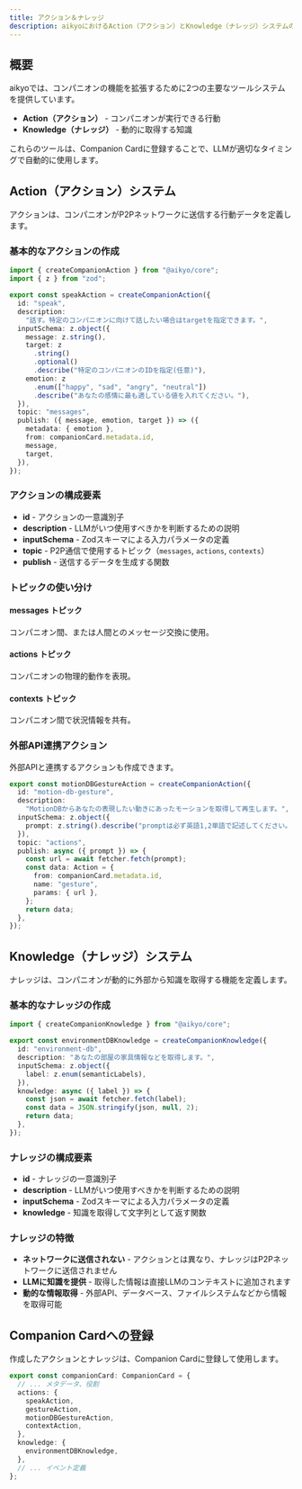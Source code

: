 ```yaml
---
title: アクション＆ナレッジ
description: aikyoにおけるAction（アクション）とKnowledge（ナレッジ）システムの詳細
---
```


## 概要

aikyoでは、コンパニオンの機能を拡張するために2つの主要なツールシステムを提供しています。

- **Action（アクション）** - コンパニオンが実行できる行動
- **Knowledge（ナレッジ）** - 動的に取得する知識

これらのツールは、Companion Cardに登録することで、LLMが適切なタイミングで自動的に使用します。

## Action（アクション）システム

アクションは、コンパニオンがP2Pネットワークに送信する行動データを定義します。

### 基本的なアクションの作成

```typescript
import { createCompanionAction } from "@aikyo/core";
import { z } from "zod";

export const speakAction = createCompanionAction({
  id: "speak",
  description:
    "話す。特定のコンパニオンに向けて話したい場合はtargetを指定できます。",
  inputSchema: z.object({
    message: z.string(),
    target: z
      .string()
      .optional()
      .describe("特定のコンパニオンのIDを指定(任意)"),
    emotion: z
      .enum(["happy", "sad", "angry", "neutral"])
      .describe("あなたの感情に最も適している値を入れてください。"),
  }),
  topic: "messages",
  publish: ({ message, emotion, target }) => ({
    metadata: { emotion },
    from: companionCard.metadata.id,
    message,
    target,
  }),
});
```

### アクションの構成要素

- **id** - アクションの一意識別子
- **description** - LLMがいつ使用すべきかを判断するための説明
- **inputSchema** - Zodスキーマによる入力パラメータの定義
- **topic** - P2P通信で使用するトピック（`messages`, `actions`, `contexts`）
- **publish** - 送信するデータを生成する関数

### トピックの使い分け

#### messages トピック

コンパニオン間、または人間とのメッセージ交換に使用。

#### actions トピック

コンパニオンの物理的動作を表現。

#### contexts トピック

コンパニオン間で状況情報を共有。

### 外部API連携アクション

外部APIと連携するアクションも作成できます。

```typescript
export const motionDBGestureAction = createCompanionAction({
  id: "motion-db-gesture",
  description:
    "MotionDBからあなたの表現したい動きにあったモーションを取得して再生します。",
  inputSchema: z.object({
    prompt: z.string().describe("promptは必ず英語1,2単語で記述してください。"),
  }),
  topic: "actions",
  publish: async ({ prompt }) => {
    const url = await fetcher.fetch(prompt);
    const data: Action = {
      from: companionCard.metadata.id,
      name: "gesture",
      params: { url },
    };
    return data;
  },
});
```

## Knowledge（ナレッジ）システム

ナレッジは、コンパニオンが動的に外部から知識を取得する機能を定義します。

### 基本的なナレッジの作成

```typescript
import { createCompanionKnowledge } from "@aikyo/core";

export const environmentDBKnowledge = createCompanionKnowledge({
  id: "environment-db",
  description: "あなたの部屋の家具情報などを取得します。",
  inputSchema: z.object({
    label: z.enum(semanticLabels),
  }),
  knowledge: async ({ label }) => {
    const json = await fetcher.fetch(label);
    const data = JSON.stringify(json, null, 2);
    return data;
  },
});
```

### ナレッジの構成要素

- **id** - ナレッジの一意識別子
- **description** - LLMがいつ使用すべきかを判断するための説明
- **inputSchema** - Zodスキーマによる入力パラメータの定義
- **knowledge** - 知識を取得して文字列として返す関数

### ナレッジの特徴

- **ネットワークに送信されない** - アクションとは異なり、ナレッジはP2Pネットワークに送信されません
- **LLMに知識を提供** - 取得した情報は直接LLMのコンテキストに追加されます
- **動的な情報取得** - 外部API、データベース、ファイルシステムなどから情報を取得可能

## Companion Cardへの登録

作成したアクションとナレッジは、Companion Cardに登録して使用します。

```typescript
export const companionCard: CompanionCard = {
  // ... メタデータ、役割
  actions: {
    speakAction,
    gestureAction,
    motionDBGestureAction,
    contextAction,
  },
  knowledge: {
    environmentDBKnowledge,
  },
  // ... イベント定義
};
```
